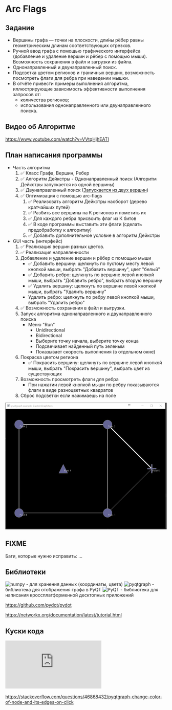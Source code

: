 # Arc Flags

## Задание

- Вершины графа — точки на плоскости, дли́ны рёбер равны геометрическим
длинам соответствующих отрезков.
- Ручной ввод графа с помощью графического интерфейса (добавление и
удаление вершин и рёбер с помощью мыши). Возможность сохранения в файл и
загрузки из файла.
- Однонаправленный и двунаправленный поиск.
- Подсветка цветом регионов и граничных вершин, возможность посмотреть
флаги для ребра при наведении мышки.
- В отчёте привести примеры выполнения алгоритма, иллюстрирующие
зависимость эффективности выполнения запросов от:
    - количества регионов;
    - использования однонаправленного или двунаправленного поиска.

## Видео об Алгоритме

https://www.youtube.com/watch?v=VVtqHjhEATI

## План написания программы

- Часть алгоритма
    1. ✅ Класс Графа, Вершин, Ребер
    2. ✅ Алгоритм Дейкстры - Однонаправленный поиск (Алгоритм Дейкстры запускается из одной вершины)
    3. ✅ Двунаправленный поиск ([Запускается из двух вершин](https://neerc.ifmo.ru/wiki/index.php?title=%D0%AD%D0%B2%D1%80%D0%B8%D1%81%D1%82%D0%B8%D0%BA%D0%B8_%D0%B4%D0%BB%D1%8F_%D0%BF%D0%BE%D0%B8%D1%81%D0%BA%D0%B0_%D0%BA%D1%80%D0%B0%D1%82%D1%87%D0%B0%D0%B9%D1%88%D0%B8%D1%85_%D0%BF%D1%83%D1%82%D0%B5%D0%B9#.D0.A3.D0.BB.D1.83.D1.87.D1.88.D0.B5.D0.BD.D0.B8.D1.8F_.D0.B0.D0.BB.D0.B3.D0.BE.D1.80.D0.B8.D1.82.D0.BC.D0.B0_.D0.94.D0.B5.D0.B9.D0.BA.D1.81.D1.82.D1.80.D1.8B))
    4. ✅ Оптимизация с помощью arc-flags
        1. ✅ Реализовать алгоритм Дейкстры наоборот (дерево кратчайших путей)
        2. ✅ Разбить все вершины на K регионов и пометить их
        3. ✅ Для каждого ребра присвоить флаг из K битов
        4. ✅ В коде программы выставить эти флаги (сделать предобработку к алгоритму)
        5. ✅ Добавить дополнительное условие в алгоритм Дейкстры
- GUI часть (интерфейс)
    1. ✅ Реализация вершин разных цветов.
    2. ✅ Реализация направленности
    3. Добавление и удаление вершин и рёбер с помощью мыши
       * ✅ Добавить вершину: щелкнуть по пустому месту левой кнопкой мыши, выбрать "Добавить вершину", цвет "белый"
       * ✅ Добавить ребро: щелкнуть по вершине левой кнопкой мыши, выбрать "Добавить ребро", выбрать вторую вершину
       * ✅ Удалить вершину: щелкнуть по вершине левой кнопкой мыши, выбрать "Удалить вершину"
       * Удалить ребро: щелкнуть по ребру левой кнопкой мыши, выбрать "Удалить ребро"
    4. ✅ Возможность сохранения в файл и выгрузки.
    5. Запуск алгоритма однонаправленного и двунаправленного поиска
       * Меню "Run"
         * Unidirectional
         * Bidirectional
         * Выберите точку начала, выберите точку конца
         * Подсвечивает найденный путь зеленым 
         * Показывает скорость выполнения (в отдельном окне)
    6. Покраска цветом региона
       * ✅ Покрасить вершину: щелкнуть по вершине левой кнопкой мыши, выбрать "Покрасить вершину", выбрать цвет из существующих
    7. Возможность просмотреть флаги для ребра
       * При нажатии левой кнопкой мыши по ребру показываются флаги в виде разноцветных квадратов
    8. Сброс подсветки если нажимаешь на поле


![VHi9f.gif](pictures/VHi9f.gif)

## FIXME
Баги, которые нужно исправить:
...


## Библиотеки
![numpy]() - для хранения данных (координаты, цвета)
![pyqtgraph](https://www.pyqtgraph.org/) - библиотека для отображения графа в PyQT
![PyQT]() - библиотека для написания кроссплатформенной десктопных приложений


https://github.com/pydot/pydot

https://networkx.org/documentation/latest/tutorial.html

## Куски кода

![Пример кастомного GraphItem](https://github.com/pyqtgraph/pyqtgraph/blob/develop/examples/CustomGraphItem.py)

https://stackoverflow.com/questions/46868432/pyqtgraph-change-color-of-node-and-its-edges-on-click